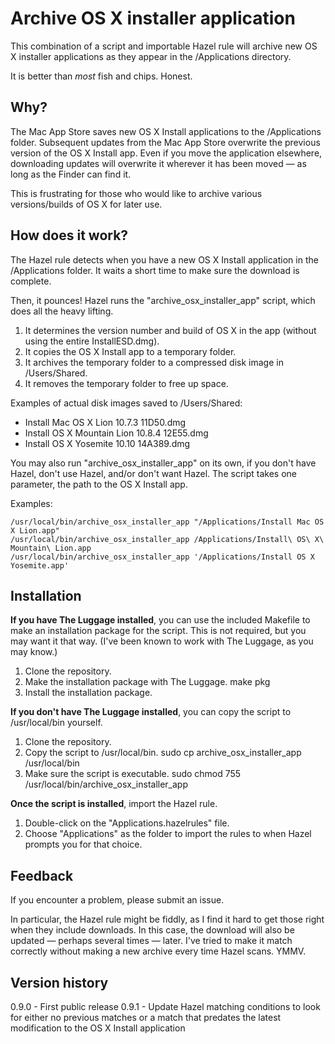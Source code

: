 Archive OS X installer application
==================================

This combination of a script and importable Hazel rule will archive new OS X installer applications as they appear in the /Applications directory.

It is better than _most_ fish and chips. Honest.


Why?
----

The Mac App Store saves new OS X Install applications to the /Applications folder. Subsequent updates from the Mac App Store overwrite the previous version of the OS X Install app. Even if you move the application elsewhere, downloading updates will overwrite it wherever it has been moved — as long as the Finder can find it.

This is frustrating for those who would like to archive various versions/builds of OS X for later use.


How does it work?
-----------------

The Hazel rule detects when you have a new OS X Install application in the /Applications folder. It waits a short time to make sure the download is complete.

Then, it pounces! Hazel runs the "archive\_osx\_installer_app" script, which does all the heavy lifting.

1. It determines the version number and build of OS X in the app (without using the entire InstallESD.dmg).
1. It copies the OS X Install app to a temporary folder.
1. It archives the temporary folder to a compressed disk image in /Users/Shared.
1. It removes the temporary folder to free up space.

Examples of actual disk images saved to /Users/Shared:

* Install Mac OS X Lion 10.7.3 11D50.dmg
* Install OS X Mountain Lion 10.8.4 12E55.dmg
* Install OS X Yosemite 10.10 14A389.dmg

You may also run "archive\_osx\_installer_app" on its own, if you don't have Hazel, don't use Hazel, and/or don't want Hazel. The script takes one parameter, the path to the OS X Install app.

Examples:

    /usr/local/bin/archive_osx_installer_app "/Applications/Install Mac OS X Lion.app"
    /usr/local/bin/archive_osx_installer_app /Applications/Install\ OS\ X\ Mountain\ Lion.app
    /usr/local/bin/archive_osx_installer_app '/Applications/Install OS X Yosemite.app'


Installation
------------

__If you have The Luggage installed__, you can use the included Makefile to make an installation package for the script. This is not required, but you may want it that way. (I've been known to work with The Luggage, as you may know.)

1. Clone the repository.
1. Make the installation package with The Luggage.
  make pkg
1. Install the installation package.

__If you don't have The Luggage installed__, you can copy the script to /usr/local/bin yourself.

1. Clone the repository.
1. Copy the script to /usr/local/bin.
  sudo cp archive_osx_installer_app /usr/local/bin
1. Make sure the script is executable.
  sudo chmod 755 /usr/local/bin/archive_osx_installer_app

__Once the script is installed__, import the Hazel rule.

1. Double-click on the "Applications.hazelrules" file.
1. Choose "Applications" as the folder to import the rules to when Hazel prompts you for that choice.


Feedback
--------

If you encounter a problem, please submit an issue.

In particular, the Hazel rule might be fiddly, as I find it hard to get those right when they include downloads. In this case, the download will also be updated — perhaps several times — later. I've tried to make it match correctly without making a new archive every time Hazel scans. YMMV.


Version history
---------------

0.9.0 - First public release
0.9.1 - Update Hazel matching conditions to look for either no previous matches or a match that predates the latest modification to the OS X Install application
